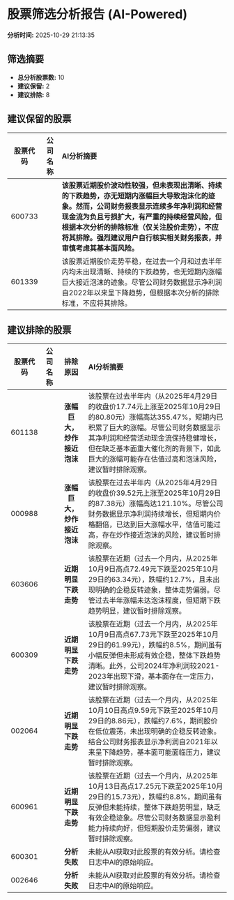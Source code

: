 # 股票筛选分析报告 (AI-Powered)

**分析时间:** 2025-10-29 21:13:35

## 筛选摘要

- **总分析股票数:** 10
- **建议保留:** 2
- **建议排除:** 8

## 建议保留的股票

| 股票代码 | 公司名称 | AI分析摘要 |
|:---:|:---:|:---|
| 600733 |  | **该股票近期股价波动性较强，但未表现出清晰、持续的下跌趋势，亦无短期内涨幅巨大导致泡沫化的迹象。然而，公司财务报表显示连续多年净利润和经营现金流为负且亏损扩大，有严重的持续经营风险，但根据本次分析的排除标准（仅关注股价走势），不应将其排除。强烈建议用户自行核实相关财务报表，并审慎考虑其基本面风险。** |
| 601339 |  | 该股票近期股价走势平稳，在过去一个月和过去半年内均未出现清晰、持续的下跌趋势，也无短期内涨幅巨大接近泡沫的迹象。尽管公司财务数据显示净利润自2022年以来呈下降趋势，但根据本次分析的排除标准，不应将其排除。 |

## 建议排除的股票

| 股票代码 | 公司名称 | 排除原因 | AI分析摘要 |
|:---:|:---:|:---:|:---|
| 601138 |  | **涨幅巨大，炒作接近泡沫** | 该股票在过去半年内（从2025年4月29日的收盘价17.74元上涨至2025年10月29日的80.80元）涨幅高达355.47%，短期内已积累了巨大的涨幅。尽管公司财务数据显示其净利润和经营活动现金流保持稳健增长，但在缺乏基本面重大催化剂的背景下，如此巨大的涨幅可能存在估值过高和泡沫风险，建议暂时排除观察。 |
| 000988 |  | **涨幅巨大，炒作接近泡沫** | 该股票在过去半年内（从2025年4月29日的收盘价39.52元上涨至2025年10月29日的87.38元）涨幅高达121.10%。尽管公司财务数据显示净利润持续增长，但短期内价格翻倍，已达到巨大涨幅水平，估值可能过高，存在炒作接近泡沫的风险，建议暂时排除观察。 |
| 603606 |  | **近期明显下跌走势** | 该股票在近期（过去一个月内，从2025年10月9日高点72.49元下跌至2025年10月29日的63.34元），跌幅约12.7%，且未出现明确的企稳反转迹象，整体走势偏弱。尽管过去半年涨幅未达泡沫程度，但短期下跌趋势明显，建议暂时排除观察。 |
| 600309 |  | **近期明显下跌走势** | 该股票在近期（过去一个月内，从2025年10月9日高点67.73元下跌至2025年10月29日的61.99元），跌幅约8.5%，期间虽有小幅反弹但未形成有效企稳，整体下跌趋势清晰。此外，公司2024年净利润较2021-2023年出现下滑，基本面存在一定压力，建议暂时排除观察。 |
| 002064 |  | **近期明显下跌走势** | 该股票在近期（过去一个月内，从2025年10月10日高点9.59元下跌至2025年10月29日的8.86元），跌幅约7.6%，期间股价在低位震荡，未出现明确的企稳反转迹象。结合公司财务报表显示净利润自2021年以来呈下降趋势，基本面可能面临压力，建议暂时排除观察。 |
| 600961 |  | **近期明显下跌走势** | 该股票在近期（过去一个月内，从2025年10月13日高点17.25元下跌至2025年10月29日的15.73元），跌幅约8.8%，期间虽有反弹但未能持续，整体下跌趋势明显，缺乏有效企稳迹象。尽管公司财务数据显示盈利能力持续向好，但短期股价走势偏弱，建议暂时排除观察。 |
| 600301 |  | **分析失败** | 未能从AI获取对此股票的有效分析。请检查日志中AI的原始响应。 |
| 002646 |  | **分析失败** | 未能从AI获取对此股票的有效分析。请检查日志中AI的原始响应。 |
